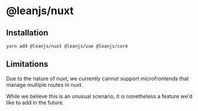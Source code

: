 # @leanjs/nuxt

## Installation

`yarn add @leanjs/nuxt @leanjs/vue @leanjs/core`

## Limitations

Due to the nature of nuxt, we currently cannot support microfrontends that manage multiple routes in nuxt.

While we believe this is an unusual scenario, it is nonetheless a feature we'd like to add in the future.
